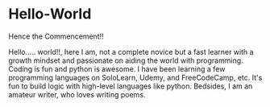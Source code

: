 # Hello-World
Hence the Commencement!!

Hello..... world!!, here I am, not a complete novice but a fast learner with a growth mindset and passionate on aiding the world with programming. Coding is fun and python is awesome. I have been learning a few programming languages on SoloLearn, Udemy, and FreeCodeCamp, etc. It's fun to build logic with high-level languages like python. Bedsides, I am an amateur writer, who loves writing poems.

